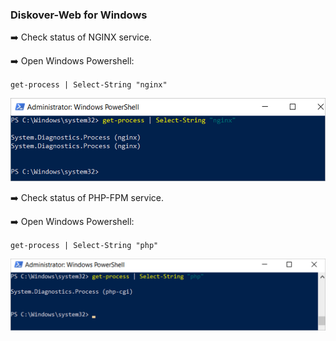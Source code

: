 ### Diskover-Web for Windows

➡️ Check status of NGINX service.

➡️ Open Windows Powershell:

`get-process | Select-String "nginx"`

![Image: Check Health Status of NGINX Service](images/image_health_check_windows_status_nginx.png)

➡️ Check status of PHP-FPM service.

➡️ Open Windows Powershell:

`get-process | Select-String "php"`

![Image: Check Status of PHP-FPM Service](images/image_health_check_windows_status_php.png)
